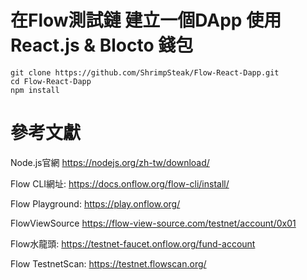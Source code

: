 # 在Flow測試鏈 建立一個DApp 使用React.js & Blocto 錢包

```
git clone https://github.com/ShrimpSteak/Flow-React-Dapp.git
cd Flow-React-Dapp
npm install
```
# 參考文獻
Node.js官網
https://nodejs.org/zh-tw/download/

Flow CLI網址:
https://docs.onflow.org/flow-cli/install/

Flow Playground:
https://play.onflow.org/

FlowViewSource
https://flow-view-source.com/testnet/account/0x01

Flow水龍頭:
https://testnet-faucet.onflow.org/fund-account

Flow TestnetScan:
https://testnet.flowscan.org/
